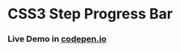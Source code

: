 # CSS3 Step Progress Bar

### Live Demo in <a href="https://codepen.io/anon/pen/wxVZKL" target="_blank">codepen.io</a>